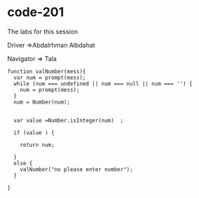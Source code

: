 # code-201
The labs for this session

Driver =>Abdalrhman Albdahat

Navigator => Tala

``` 
function valNumber(mess){
  var num = prompt(mess);
  while (num === undefined || num === null || num === '') {
    num = prompt(mess);
  }
  num = Number(num);
   

  var value =Number.isInteger(num)  ;
  
  if (value ) {
    
    return num;
    
  }
  else {
    valNumber("no please enter number");
  }
  
}
```